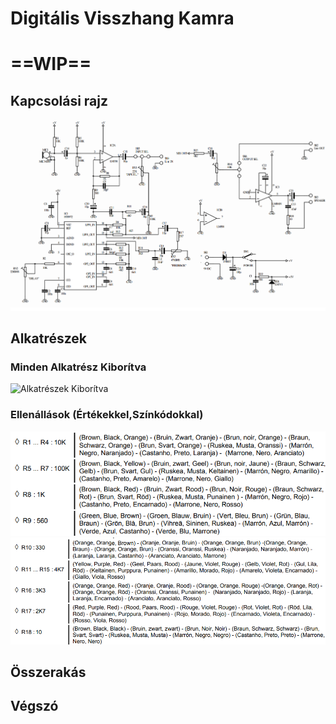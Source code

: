 # Digitális Visszhang Kamra
# ==WIP==

## Kapcsolási rajz
![Kapcsolási Rajz](img/Visszhang/Kapcsolasi_rajz.png)

## Alkatrészek
### Minden Alkatrész Kiborítva
![Alkatrészek Kiborítva](img/Visszhang/Alkatreszek.jpg)
### Ellenállások (Értékekkel,Színkódokkal)

![Ellenállások](img/Visszhang/Ellenallasok_1.png) ![Ellenállások](img/Visszhang/Ellenallasok_2.png)


## Összerakás

## Végszó